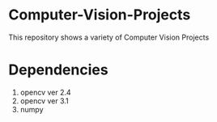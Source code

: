 # Computer-Vision-Projects
This repository shows a variety of Computer Vision Projects


# Dependencies

1) opencv ver 2.4
2) opencv ver 3.1
3) numpy
